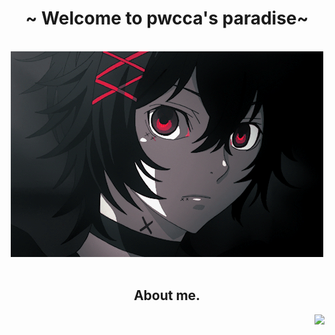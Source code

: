 <body>
<h1 align="center">~ Welcome to pwcca's paradise~</h1>
<br>
<div align="center">
<img src="assets/banner.gif">
</div>
<br>
<div>
<h2 align="center"> About me. </h2>
<img src="side.gif" align="right">
  
